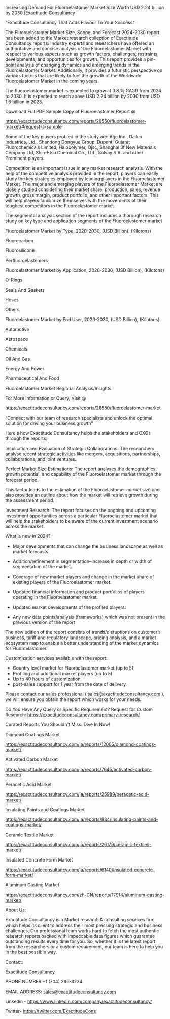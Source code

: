 Increasing Demand For Fluoroelastomer Market Size Worth USD 2.24 billion by 2030 |Exactitude Consultancy

“Exactitude Consultancy That Adds Flavour To Your Success”

The Fluoroelastomer Market Size, Scope, and Forecast 2024-2030 report has been added to the Market research collection of Exactitude Consultancy reports. Industry experts and researchers have offered an authoritative and concise analysis of the Fluoroelastomer Market with respect to various aspects such as growth factors, challenges, restraints, developments, and opportunities for growth. This report provides a pin-point analysis of changing dynamics and emerging trends in the Fluoroelastomer Market. Additionally, it provides a futuristic perspective on various factors that are likely to fuel the growth of the Worldwide Fluoroelastomer Market in the coming years.

The fluoroelastomer market is expected to grow at 3.8 % CAGR from 2024 to 2030. It is expected to reach above USD 2.24 billion by 2030 from USD 1.6 billion in 2023.

Download Full PDF Sample Copy of Fluoroelastomer Report @

https://exactitudeconsultancy.com/reports/26550/fluoroelastomer-market/#request-a-sample

Some of the key players profiled in the study are: Agc Inc., Daikin Industries, Ltd., Shandong Dongyue Group, Dupont, Gujarat Fluorochemicals Limited, Halopolymer, Ojsc, Shanghai 3f New Materials Company Ltd, Shin-Etsu Chemical Co., Ltd., Solvay S.A. and other Prominent players.

Competition is an important issue in any market research analysis. With the help of the competitive analysis provided in the report, players can easily study the key strategies employed by leading players in the Fluoroelastomer Market. The major and emerging players of the Fluoroelastomer Market are closely studied considering their market share, production, sales, revenue growth, gross margin, product portfolio, and other important factors. This will help players familiarize themselves with the movements of their toughest competitors in the Fluoroelastomer market.

The segmental analysis section of the report includes a thorough research study on key type and application segments of the Fluoroelastomer market

Fluoroelastomer Market by Type, 2020-2030, (USD Billion), (Kilotons)

Fluorocarbon

Fluorosilicone

Perfluoroelastomers

Fluoroelastomer Market by Application, 2020-2030, (USD Billion), (Kilotons)

O-Rings

Seals And Gaskets

Hoses

Others

Fluoroelastomer Market by End User, 2020-2030, (USD Billion), (Kilotons)

Automotive

Aerospace

Chemicals

Oil And Gas

Energy And Power

Pharmaceutical And Food

Fluoroelastomer Market Regional Analysis/Insights

For More Information or Query, Visit @

https://exactitudeconsultancy.com/reports/26550/fluoroelastomer-market

“Connect with our team of research specialists and unlock the optimal solution for driving your business growth”

Here's how Exactitude Consultancy helps the stakeholders and CXOs through the reports:

Inculcation and Evaluation of Strategic Collaborations: The researchers analyse recent strategic activities like mergers, acquisitions, partnerships, collaborations, and joint ventures.

Perfect Market Size Estimations: The report analyses the demographics, growth potential, and capability of the Fluoroelastomer market through the forecast period.

This factor leads to the estimation of the Fluoroelastomer market size and also provides an outline about how the market will retrieve growth during the assessment period.

Investment Research: The report focuses on the ongoing and upcoming investment opportunities across a particular Fluoroelastomer market that will help the stakeholders to be aware of the current investment scenario across the market.

What is new in 2024?

- Major developments that can change the business landscape as well as market forecasts.

- Addition/refinement in segmentation–Increase in depth or width of segmentation of the market.

- Coverage of new market players and change in the market share of existing players of the Fluoroelastomer market.

- Updated financial information and product portfolios of players operating in the Fluoroelastomer  market.

- Updated market developments of the profiled players.

- Any new data points/analysis (frameworks) which was not present in the previous version of the report

The new edition of the report consists of trends/disruptions on customer’s business, tariff and regulatory landscape, pricing analysis, and a market ecosystem map to enable a better understanding of the market dynamics for Fluoroelastomer.

Customization services available with the report:

- Country level market for Fluoroelastomer market (up to 5)
- Profiling and additional market players (up to 5)
- Up to 40 hours of customization.
- post-sales support for 1 year from the date of delivery.

Please contact our sales professional ( sales@exactitudeconsultancy.com ),  we will ensure you obtain the report which works for your needs.

Do You Have Any Query or Specific Requirement? Request for Custom Research: https://exactitudeconsultancy.com/primary-research/

Curated Reports You Shouldn't Miss: Dive In Now!

Diamond Coatings Market

https://exactitudeconsultancy.com/ja/reports/12005/diamond-coatings-market/

Activated Carbon Market

https://exactitudeconsultancy.com/ja/reports/7645/activated-carbon-market/

Peracetic Acid Market

https://exactitudeconsultancy.com/ja/reports/25989/peracetic-acid-market/

Insulating Paints and Coatings Market

https://exactitudeconsultancy.com/ja/reports/884/insulating-paints-and-coatings-market/

Ceramic Textile Market

https://exactitudeconsultancy.com/ja/reports/26179/ceramic-textiles-market/

Insulated Concrete Form Market

https://exactitudeconsultancy.com/ja/reports/6140/insulated-concrete-form-market/

Aluminum Casting Market

https://exactitudeconsultancy.com/zh-CN/reports/17914/aluminum-casting-market/

About Us:

Exactitude Consultancy is a Market research & consulting services firm which helps its client to address their most pressing strategic and business challenges. Our professional team works hard to fetch the most authentic research reports backed with impeccable data figures which guarantee outstanding results every time for you. So, whether it is the latest report from the researchers or a custom requirement, our team is here to help you in the best possible way.

Contact:

Exactitude Consultancy

PHONE NUMBER +1 (704) 266-3234

EMAIL ADDRESS: sales@exactitudeconsultancy.com

Linkedin - https://www.linkedin.com/company/exactitudeconsultancy/

Twitter- https://twitter.com/ExactitudeCons
